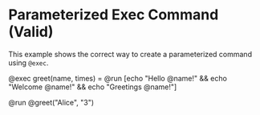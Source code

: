 # Parameterized Exec Command (Valid)

This example shows the correct way to create a parameterized command using `@exec`.

@exec greet(name, times) = @run [echo "Hello @name!" && echo "Welcome @name!" && echo "Greetings @name!"]

@run @greet("Alice", "3")